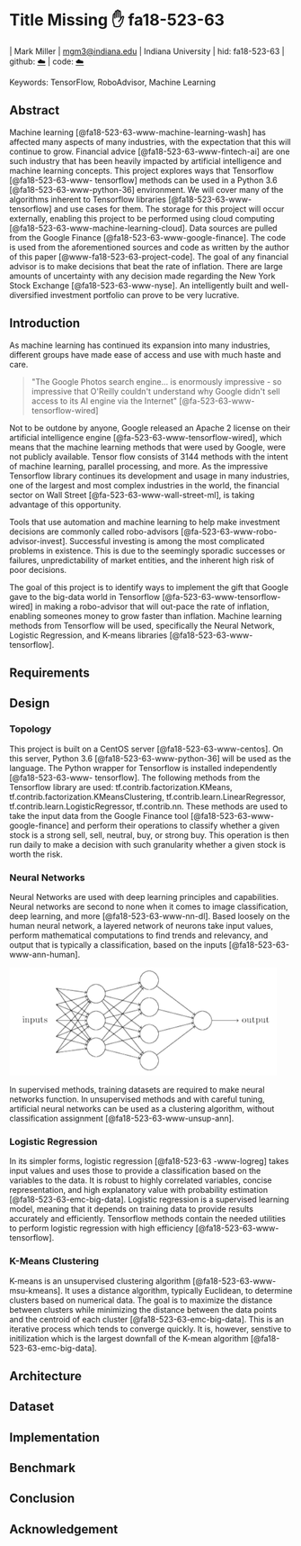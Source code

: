 # Title Missing :hand: fa18-523-63

| Mark Miller 
| mgm3@indiana.edu 
| Indiana University 
| hid: fa18-523-63 
| github: [:cloud:](https://github.com/cloudmesh-community/fa18-523-63/edit/master/project-report/report.md) 
| code: [:cloud:](https://github.com/cloudmesh-community/fa18-523-63/tree/master/project-code)



Keywords: TensorFlow, RoboAdvisor, Machine Learning



## Abstract

Machine learning [@fa18-523-63-www-machine-learning-wash] has affected many
aspects of many industries, with the expectation that this will continue to
grow. Financial advice [@fa18-523-63-www-fintech-ai] are one such industry that
has been heavily impacted by artificial intelligence and machine learning
concepts. This project explores ways that Tensorflow [@fa18-523-63-www-
tensorflow] methods can be used in a Python 3.6 [@fa18-523-63-www-python-36]
environment. We will cover many of the algorithms inherent to Tensorflow
libraries [@fa18-523-63-www-tensorflow] and use cases for them. The storage for
this project will occur externally, enabling this project to be performed using
cloud computing [@fa18-523-63-www-machine-learning-cloud]. Data sources are
pulled from the Google Finance [@fa18-523-63-www-google-finance]. The code is
used from the aforementioned sources and code as written by the author of this
paper  [@www-fa18-523-63-project-code]. The goal of any financial advisor is to
make decisions that beat the rate of inflation. There are large amounts of
uncertainty with any decision made regarding the New York Stock Exchange
[@fa18-523-63-www-nyse]. An intelligently built and well-diversified investment
portfolio can prove to be very lucrative.



## Introduction

As machine learning has continued its expansion into many industries, different
groups have made ease of access and use with much haste and care.

> "The Google Photos search engine... is enormously impressive - so impressive
that O'Reilly couldn't understand why Google didn't sell access to its AI engine
via the Internet" [@fa-523-63-www-tensorflow-wired]


Not to be outdone by anyone, Google released an Apache 2 license on their
artificial intelligence engine [@fa-523-63-www-tensorflow-wired], which means
that the machine learning methods that were used by Google, were not publicly
available. Tensor flow consists of 3144 methods with the intent of machine
learning, parallel processing, and more. As the impressive Tensorflow library
continues its development and usage in many industries, one of the largest and
most complex industries in the world, the financial sector on Wall Street
[@fa-523-63-www-wall-street-ml], is taking advantage of this opportunity.

Tools that use automation and machine learning to help make investment decisions
are commonly called robo-advisors [@fa-523-63-www-robo-advisor-invest].
Successful investing is among the most complicated problems in existence. This
is due to the seemingly sporadic successes or failures, unpredictability of
market entities, and the inherent high risk of poor decisions.

The goal of this project is to identify ways to implement the gift that Google
gave to the big-data world in Tensorflow [@fa-523-63-www-tensorflow-wired] in
making a robo-advisor that will out-pace the rate of inflation, enabling
someones money to grow faster than inflation. Machine learning methods from
Tensorflow will be used, specifically the Neural Network, Logistic Regression,
and K-means libraries [@fa18-523-63-www-tensorflow].


## Requirements

## Design

### Topology

This project is built on a CentOS server [@fa18-523-63-www-centos]. On this
server, Python 3.6 [@fa18-523-63-www-python-36] will be used as the language.
The Python wrapper for Tensorflow is installed independently [@fa18-523-63-www-
tensorflow]. The following methods from the Tensorflow library are used:
tf.contrib.factorization.KMeans, tf.contrib.factorization.KMeansClustering,
tf.contrib.learn.LinearRegressor, tf.contrib.learn.LogisticRegressor,
tf.contrib.nn. These methods are used to take the input data from the Google
Finance tool [@fa18-523-63-www-google-finance] and perform their operations to
classify whether a given stock is a strong sell, sell, neutral, buy, or strong
buy. This operation is then run daily to make a decision with such granularity
whether a given stock is worth the risk.

### Neural Networks

Neural Networks are used with deep learning principles and capabilities. Neural
networks are second to none when it comes to image classification, deep
learning, and more [@fa18-523-63-www-nn-dl]. Based loosely on the human neural
network, a layered network of neurons take input values, perform mathematical
computations to find trends and relevancy, and output that is typically a
classification, based on the inputs [@fa18-523-63-www-ann-human].

![Artificial Neural Network Inputs to Outputs](images/ANN.PNG)

In supervised methods, training datasets are required to make neural networks
function. In unsupervised methods and with careful tuning, artificial neural
networks can be used as a clustering algorithm, without classification
assignment [@fa18-523-63-www-unsup-ann].

### Logistic Regression 
In its simpler forms, logistic regression [@fa18-523-63
-www-logreg] takes input values and uses those to provide a classification based
on the variables to the data. It is robust to highly correlated variables,
concise representation, and high explanatory value with probability estimation
[@fa18-523-63-emc-big-data]. Logistic regression is a supervised learning model,
meaning that it depends on training data to provide results accurately and
efficiently. Tensorflow methods contain the needed utilities to perform logistic
regression with high efficiency [@fa18-523-63-www-tensorflow].

### K-Means Clustering

K-means is an unsupervised clustering algorithm [@fa18-523-63-www-msu-kmeans].
It uses a distance algorithm, typically Euclidean, to determine clusters based
on numerical data. The goal is to maximize the distance between clusters while
minimizing the distance between the data points and the centroid of each cluster
[@fa18-523-63-emc-big-data]. This is an iterative process which tends to
converge quickly. It is, however, senstive to initilization which is the largest
downfall of the K-mean algorithm [@fa18-523-63-emc-big-data].

## Architecture

## Dataset

## Implementation

## Benchmark

## Conclusion

## Acknowledgement


